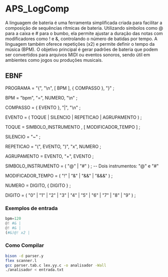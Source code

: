 # APS_LogComp
A linguagem de bateria é uma ferramenta simplificada criada para facilitar a composição de sequências rítmicas de bateria. Utilizando símbolos como @ para a caixa e # para o bumbo, ela permite ajustar a duração das notas com modificadores como ! e &, controlando o número de batidas por tempo. A linguagem também oferece repetições (x2) e permite definir o tempo da música (BPM). O objetivo principal é gerar padrões de bateria que podem ser convertidos para arquivos MIDI ou eventos sonoros, sendo útil em ambientes como jogos ou produções musicais.


## EBNF
PROGRAMA = "{", "\n", [ BPM ], { COMPASSO }, "}" ;

BPM = "bpm", "=", NUMERO, "\n" ;

COMPASSO = { EVENTO }, "|", "\n" ;

EVENTO = ( TOQUE | SILENCIO | REPETICAO | AGRUPAMENTO ) ;

TOQUE = SIMBOLO_INSTRUMENTO , [ MODIFICADOR_TEMPO ] ;

SILENCIO = "~" ;

REPETICAO = "(", EVENTO, ")", "x", NUMERO ;

AGRUPAMENTO = EVENTO, "+", EVENTO ;

SIMBOLO_INSTRUMENTO = ( "@" | "#" ) ;  -- Dois instrumentos: "@" e "#"

MODIFICADOR_TEMPO = ( "!" | "&" | "&&" | "&&&" ) ;

NUMERO = DIGITO, { DIGITO } ;

DIGITO = ( "0" | "1" | "2" | "3" | "4" | "5" | "6" | "7" | "8" | "9" ) ;

### Exemplos de entrada 
```python
bpm=120
@! #& |
@! #& |
(#&)@! x2 |
```

### Como Compilar 
```bash
bison -d parser.y        
flex scanner.l           
gcc parser.tab.c lex.yy.c -o analisador -Wall
./analisador < entrada.txt
```
